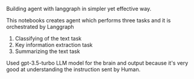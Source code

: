 Building agent with langgraph in simpler yet effective way. 

This notebooks creates agent which performs three tasks and it is orchestrated by Langgraph
1. Classifying of the text task
2. Key information extraction task
3. Summarizing the text task

Used gpt-3.5-turbo LLM model for the brain and output because it's very good at understanding the instruction sent by Human.
